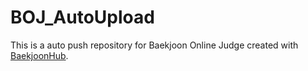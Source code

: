# BOJ_AutoUpload
This is a auto push repository for Baekjoon Online Judge created with [BaekjoonHub](https://github.com/BaekjoonHub/BaekjoonHub).
